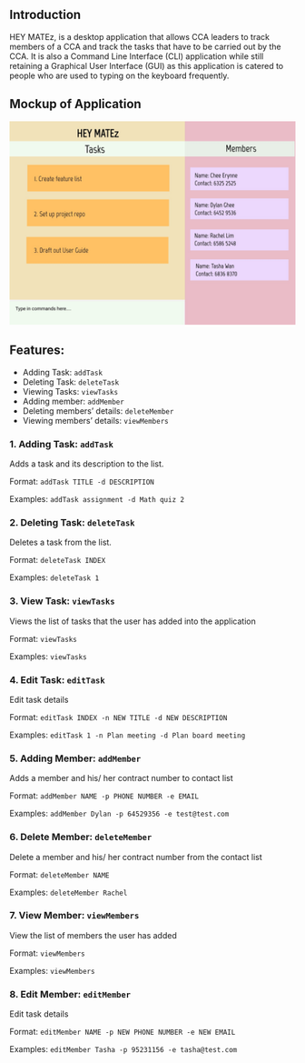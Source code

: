 ## Introduction
HEY MATEz, is a desktop application that allows CCA leaders to track members of 
a CCA and track the tasks that have to be carried out by the CCA. It is also 
a Command Line Interface (CLI) application while still retaining a Graphical User Interface (GUI) 
as this application is catered to people who are used to typing on the keyboard frequently.

## Mockup of Application
![Ui](images/Ui.png)

## Features:
* Adding Task: `addTask`
* Deleting Task: `deleteTask`
* Viewing Tasks: `viewTasks`
* Adding member: `addMember`
* Deleting members’ details: `deleteMember`
* Viewing members’ details: `viewMembers`

### 1. Adding Task: `addTask`  
Adds a task and its description to the list.

Format: `addTask TITLE -d DESCRIPTION`

Examples: `addTask assignment -d Math quiz 2`


### 2. Deleting Task: `deleteTask`
Deletes a task from the list.

Format: `deleteTask INDEX`

Examples: `deleteTask 1`

### 3. View Task: `viewTasks`
Views the list of tasks that the user has added into the application

Format: `viewTasks`

Examples: `viewTasks`

### 4. Edit Task: `editTask`
Edit task details 

Format: `editTask INDEX -n NEW TITLE -d NEW DESCRIPTION`

Examples: `editTask 1 -n Plan meeting -d Plan board meeting`

### 5. Adding Member: `addMember`

Adds a member and his/ her contract number to contact list

Format: `addMember NAME -p PHONE NUMBER -e EMAIL`

Examples: `addMember Dylan -p 64529356 -e test@test.com`

### 6. Delete Member: `deleteMember`

Delete a member and his/ her contract number from the contact list

Format: `deleteMember NAME`

Examples: `deleteMember Rachel`

### 7. View Member: `viewMembers`

View the list of members the user has added

Format: `viewMembers `

Examples: `viewMembers `

### 8. Edit Member: `editMember`
Edit task details

Format: `editMember NAME -p NEW PHONE NUMBER -e NEW EMAIL`

Examples: `editMember Tasha -p 95231156 -e tasha@test.com`

